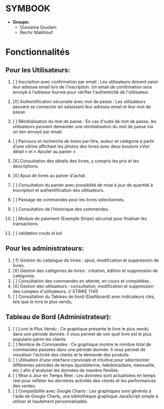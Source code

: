 # SYMBOOK
- **Groupe:**
    - Oussama Soudani
    - Bechir Makhlouf

# Fonctionnalités
## Pour les Utilisateurs:
1. [ ] Inscription avec confirmation par email : Les utilisateurs doivent saisir leur adresse email lors de l'inscription. Un email de confirmation sera envoyé à l'adresse fournie pour vérifier l'authenticité de l'utilisateur.
2. [X] Authentification sécurisée avec mot de passe : Les utilisateurs peuvent se connecter en saisissant leur adresse email et leur mot de passe.
3. [ ] Réinitialisation du mot de passe : En cas d'oubli de mot de passe, les utilisateurs peuvent demander une réinitialisation du mot de passe via un lien envoyé par email.
4. [ ] Parcours et recherche de livres par titre, auteur et catégorie à partir d’une vitrine affichant les photos des livres avec deux boutons «Voir détail » et « Ajouter au panier »
5. [X] Consultation des détails des livres, y compris les prix et les descriptions.
6. [X] Ajout de livres au panier d'achat.
7. [ ] Consultation du panier avec possibilité de mise à jour de quantité à Inscription et authentification des utilisateurs.
8. [ ] Passage de commandes pour les livres sélectionnés.
9. [ ] Consultation de l'historique des commandes.
10. [ ] Module de paiement (Exemple Stripe) sécurisé pour finaliser les transactions.

11. [ ] validation cruds el kol
## Pour les administrateurs:
1. [ f] Gestion du catalogue de livres : ajout, modification et suppression de livres.
2. [X] Gestion des catégories de livres : création, édition et suppression de catégories.
3. [ ] Consultation des commandes en attente, en cours et complétées.
4. [X] Gestion des utilisateurs : consultation, modification et suppression des comptes d'utilisateurs. // STRIKE THIS
5. [ ] Consultation du Tableau de bord (Dashboard) avec indicateurs clés, tels que le livre le plus vendu,

## Tableau de Bord (Administrateur):
1. [ ] Livre le Plus Vendu : Ce graphique présente le livre le plus vendu dans une période donnée. Il vous permet de voir quel livre est le plus populaire parmi les clients.
2. [ ] Nombre de Commandes : Ce graphique montre le nombre total de commandes passées dans une période donnée. Il vous permet de visualiser l'activité des clients et la demande des produits.
3. [ ] Utilisation d'une interface conviviale et intuitive pour sélectionner différentes périodes de temps (quotidienne, hebdomadaire, mensuelle, etc.) afin d'analyser les données de manière flexible.
4. [ ] Mise à Jour en Temps Réel : Les données sont actualisées en temps réel pour refléter les dernières activités des clients et les performances des ventes.
5. [ ] Compatibilité avec Google Charts : Les graphiques sont générés à l'aide de Google Charts, une bibliothèque graphique JavaScript simple à utiliser et hautement personnalisable.
